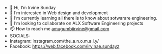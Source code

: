- 👋 Hi, I’m Irvine Sunday
- 👀 I’m interested in Web design and development 
- 🌱 I’m currently learning all there is to know about sotwarare engineering.
- 💞️ I’m looking to collaborate on ALX Software Engineering projects
- 📫 How to reach me amugumbiirvine@gmail.com
- SOCIALS:
- Instagram: instagram.com/the_a.n.o.m.a.l.y/
- Facebook: https://web.facebook.com/irvinae.sundayz

<!---
sundayirvine-code/sundayirvine-code is a ✨ special ✨ repository because its `README.md` (this file) appears on your GitHub profile.
You can click the Preview link to take a look at your changes.
--->
